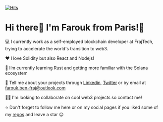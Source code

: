 [![Hits](https://hits.seeyoufarm.com/api/count/incr/badge.svg?url=https%3A%2F%2Fgithub.com%2Ffbenfraj&count_bg=%2379C83D&title_bg=%23555555&icon=&icon_color=%23E7E7E7&title=hits&edge_flat=false)](https://www.linkedin.com/in/farouk-benfraj/)

# Hi there👋 I'm Farouk from Paris!🥖

💻 I currently work as a self-employed blockchain developer at FrajTech, trying to accelerate the world's transition to web3.

❤️ I love Solidity but also React and Nodejs!

🌱 I’m currently learning Rust and getting more familiar with the Solana ecosystem

🔗 Tell me about your projects through [Linkedin](https://www.linkedin.com/in/farouk-benfraj/), [Twitter](https://twitter.com/f_benfraj) or by email at farouk.ben-fraj@outlook.com

💪🏽 I'm looking to collaborate on cool web3 projects so contact me!

⭐ Don't forget to follow me here or on my social pages if you liked some of my [repos](https://github.com/fbenfraj?tab=repositories) and leave a star 😉
